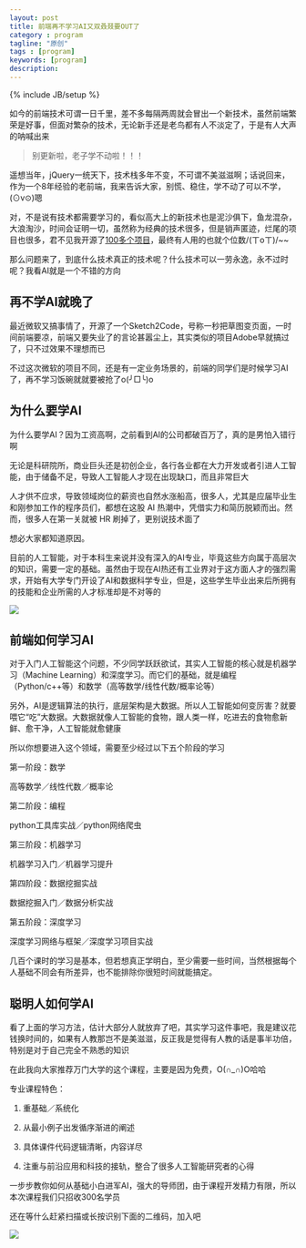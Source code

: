```yaml
---
layout: post
title: 前端再不学习AI又双叒叕要OUT了
category : program
tagline: "原创"
tags : [program]
keywords: [program]
description: 
---
```

{% include JB/setup %}

如今的前端技术可谓一日千里，差不多每隔两周就会冒出一个新技术，虽然前端繁荣是好事，但面对繁杂的技术，无论新手还是老鸟都有人不淡定了，于是有人大声的呐喊出来

> 别更新啦，老子学不动啦！！！

遥想当年，jQuery一统天下，技术栈多年不变，不可谓不美滋滋啊；话说回来，作为一个8年经验的老前端，我来告诉大家，别慌、稳住，学不动了可以不学，(⊙v⊙)嗯

对，不是说有技术都需要学习的，看似高大上的新技术也是泥沙俱下，鱼龙混杂，大浪淘沙，时间会证明一切，虽然称为经典的技术很多，但是销声匿迹，烂尾的项目也很多，君不见我开源了[100多个项目](https://github.com/yanhaijing)，最终有人用的也就个位数/(ㄒoㄒ)/~~

那么问题来了，到底什么技术真正的技术呢？什么技术可以一劳永逸，永不过时呢？我看AI就是一个不错的方向

## 再不学AI就晚了
最近微软又搞事情了，开源了一个Sketch2Code，号称一秒把草图变页面，一时间前端要凉，前端又要失业了的言论甚嚣尘上，其实类似的项目Adobe早就搞过了，只不过效果不理想而已

不过这次微软的项目不同，还是有一定业务场景的，前端的同学们是时候学习AI了，再不学习饭碗就就要被抢了o(╯□╰)o

## 为什么要学AI
为什么要学AI？因为工资高啊，之前看到AI的公司都破百万了，真的是男怕入错行啊

无论是科研院所，商业巨头还是初创企业，各行各业都在大力开发或者引进人工智能，由于储备不足，导致人工智能人才现在出现缺口，而且非常巨大

人才供不应求，导致领域岗位的薪资也自然水涨船高，很多人，尤其是应届毕业生和刚参加工作的程序员们，都想在这股 AI 热潮中，凭借实力和简历脱颖而出。然而，很多人在第一关就被 HR 刷掉了，更别说技术面了

想必大家都知道原因。

目前的人工智能，对于本科生来说并没有深入的AI专业，毕竟这些方向属于高层次的知识，需要一定的基础。虽然由于现在AI热还有工业界对于这方面人才的强烈需求，开始有大学专门开设了AI和数据科学专业，但是，这些学生毕业出来后所拥有的技能和企业所需的人才标准却是不对等的

![](https://mmbiz.qpic.cn/mmbiz_jpg/EribroYqw9eD5WYdUPxVYGntkpCdzOoibYWiagibByglUks0SfbibVrgPferBpT0diaOwbcPZWsCT40BEHmXNjdTGdew/640?wx_fmt=jpeg&tp=webp&wxfrom=5&wx_lazy=1&wx_co=1)

## 前端如何学习AI
对于入门人工智能这个问题，不少同学跃跃欲试，其实人工智能的核心就是机器学习（Machine Learning）和深度学习。而它们的基础，就是编程（Python/c++等）和数学（高等数学/线性代数/概率论等）

另外，AI是逻辑算法的执行，底层架构是大数据。所以人工智能如何变厉害？就要喂它“吃”大数据。大数据就像人工智能的食物，跟人类一样，吃进去的食物愈新鲜、愈干净，人工智能就愈健康

所以你想要进入这个领域，需要至少经过以下五个阶段的学习

第一阶段：数学

高等数学／线性代数／概率论

第二阶段：编程

python工具库实战／python网络爬虫

第三阶段：机器学习

机器学习入门／机器学习提升

第四阶段：数据挖掘实战

数据挖掘入门／数据分析实战

第五阶段：深度学习

深度学习网络与框架／深度学习项目实战

几百个课时的学习是基本，但若想真正学明白，至少需要一些时间，当然根据每个人基础不同会有所差异，也不能排除你很短时间就能搞定。

## 聪明人如何学AI
看了上面的学习方法，估计大部分人就放弃了吧，其实学习这件事吧，我是建议花钱换时间的，如果有人教那岂不是美滋滋，反正我是觉得有人教的话是事半功倍，特别是对于自己完全不熟悉的知识

在此我向大家推荐万门大学的这个课程，主要是因为免费，O(∩\_∩)O哈哈

专业课程特色：

1. 重基础／系统化

2. 从最小例子出发循序渐进的阐述

3. 具体课件代码逻辑清晰，内容详尽

4. 注重与前沿应用和科技的接轨，整合了很多人工智能研究者的心得

一步步教你如何从基础小白进军AI，强大的导师团，由于课程开发精力有限，所以本次课程我们只招收300名学员

还在等什么赶紧扫描或长按识别下面的二维码，加入吧

![](https://mmbiz.qpic.cn/mmbiz_jpg/PdoyUdzPCjib9p6nmmYwibXpVqY52hM4QwY2Ylh1e2DqpUR2Z30LYM6032Zd8QE6ouomlJYMkXaEZFJPevmPKXmA/640?wx_fmt=jpeg&tp=webp&wxfrom=5&wx_lazy=1&wx_co=1)
